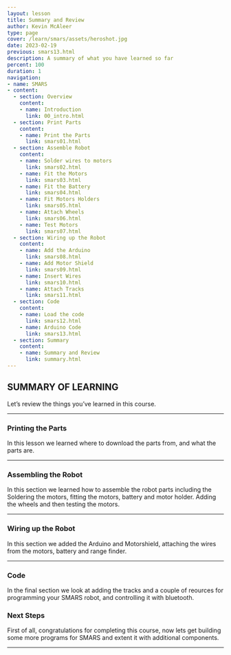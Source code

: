```yaml
---
layout: lesson
title: Summary and Review
author: Kevin McAleer
type: page
cover: /learn/smars/assets/heroshot.jpg
date: 2023-02-19
previous: smars13.html
description: A summary of what you have learned so far
percent: 100
duration: 1
navigation:
- name: SMARS
- content:
  - section: Overview
    content:
    - name: Introduction
      link: 00_intro.html
  - section: Print Parts
    content:
    - name: Print the Parts
      link: smars01.html
  - section: Assemble Robot
    content:
    - name: Solder wires to motors
      link: smars02.html
    - name: Fit the Motors
      link: smars03.html
    - name: Fit the Battery
      link: smars04.html
    - name: Fit Motors Holders
      link: smars05.html
    - name: Attach Wheels
      link: smars06.html
    - name: Test Motors
      link: smars07.html
  - section: Wiring up the Robot
    content:
    - name: Add the Arduino
      link: smars08.html
    - name: Add Motor Shield
      link: smars09.html
    - name: Insert Wires
      link: smars10.html
    - name: Attach Tracks
      link: smars11.html
  - section: Code
    content:
    - name: Load the code
      link: smars12.html
    - name: Arduino Code
      link: smars13.html
  - section: Summary
    content:
    - name: Summary and Review
      link: summary.html
---
```



## SUMMARY OF LEARNING

Let’s review the things you’ve learned in this course.

---

### Printing the Parts

In this lesson we learned where to download the parts from, and what the parts are.

---

### Assembling the Robot

In this section we learned how to assemble the robot parts including the Soldering the motors, fitting the motors, battery and motor holder. Adding the wheels and then testing the motors.

---

### Wiring up the Robot

In this section we added the Arduino and Motorshield, attaching the wires from the motors, battery and range finder.

---

### Code

In the final section we look at adding the tracks and a couple of reources for programming your SMARS robot, and controlling it with bluetooth.

### Next Steps

First of all, congratulations for completing this course, now lets get building some more programs for SMARS and extent it with additional components.

---
